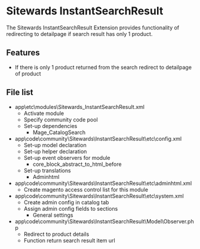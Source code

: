 Sitewards InstantSearchResult
==========================

The Sitewards InstantSearchResult Extension provides functionality of redirecting to detailpage if search result has only 1 product.

Features
------------------
* If there is only 1 product returned from the search redirect to detailpage of product

File list
------------------
* app\etc\modules\Sitewards_InstantSearchResult.xml
	* Activate module
	* Specify community code pool
	* Set-up dependencies
		* Mage_CatalogSearch
* app\code\community\Sitewards\InstantSearchResult\etc\config.xml
	* Set-up model declaration
	* Set-up helper declaration
	* Set-up event observers for module
		* core_block_abstract_to_html_before
	* Set-up translations
		* Adminhtml
* app\code\community\Sitewards\InstantSearchResult\etc\adminhtml.xml
	* Create magento access control list for this module
* app\code\community\Sitewards\InstantSearchResult\etc\system.xml
	* Create admin config in catalog tab
	* Assign admin config fields to sections
		* General settings
* app\code\community\Sitewards\InstantSearchResult\Model\Observer.php
	* Redirect to product details
	* Function return search result item url